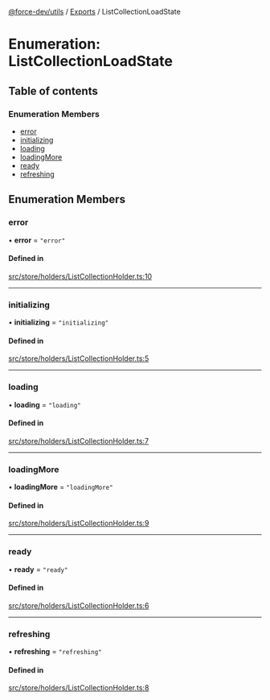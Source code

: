 [@force-dev/utils](../README.md) / [Exports](../modules.md) / ListCollectionLoadState

# Enumeration: ListCollectionLoadState

## Table of contents

### Enumeration Members

- [error](ListCollectionLoadState.md#error)
- [initializing](ListCollectionLoadState.md#initializing)
- [loading](ListCollectionLoadState.md#loading)
- [loadingMore](ListCollectionLoadState.md#loadingmore)
- [ready](ListCollectionLoadState.md#ready)
- [refreshing](ListCollectionLoadState.md#refreshing)

## Enumeration Members

### error

• **error** = ``"error"``

#### Defined in

[src/store/holders/ListCollectionHolder.ts:10](https://github.com/epifanovmd/utils/blob/3135168/src/store/holders/ListCollectionHolder.ts#L10)

___

### initializing

• **initializing** = ``"initializing"``

#### Defined in

[src/store/holders/ListCollectionHolder.ts:5](https://github.com/epifanovmd/utils/blob/3135168/src/store/holders/ListCollectionHolder.ts#L5)

___

### loading

• **loading** = ``"loading"``

#### Defined in

[src/store/holders/ListCollectionHolder.ts:7](https://github.com/epifanovmd/utils/blob/3135168/src/store/holders/ListCollectionHolder.ts#L7)

___

### loadingMore

• **loadingMore** = ``"loadingMore"``

#### Defined in

[src/store/holders/ListCollectionHolder.ts:9](https://github.com/epifanovmd/utils/blob/3135168/src/store/holders/ListCollectionHolder.ts#L9)

___

### ready

• **ready** = ``"ready"``

#### Defined in

[src/store/holders/ListCollectionHolder.ts:6](https://github.com/epifanovmd/utils/blob/3135168/src/store/holders/ListCollectionHolder.ts#L6)

___

### refreshing

• **refreshing** = ``"refreshing"``

#### Defined in

[src/store/holders/ListCollectionHolder.ts:8](https://github.com/epifanovmd/utils/blob/3135168/src/store/holders/ListCollectionHolder.ts#L8)
